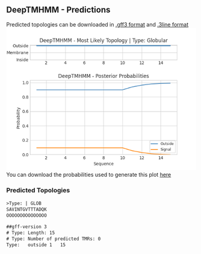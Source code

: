 ## DeepTMHMM - Predictions
Predicted topologies can be downloaded in [.gff3 format](TMRs.gff3) and [.3line format](predicted_topologies.3line)
![picture](plot.png)
You can download the probabilities used to generate this plot [here](Type:_probs.csv)
### Predicted Topologies
```
>Type: | GLOB
SAVINTGVTTTADQK
OOOOOOOOOOOOOOO

```


```
##gff-version 3
# Type: Length: 15
# Type: Number of predicted TMRs: 0
Type:	outside	1	15				

```
